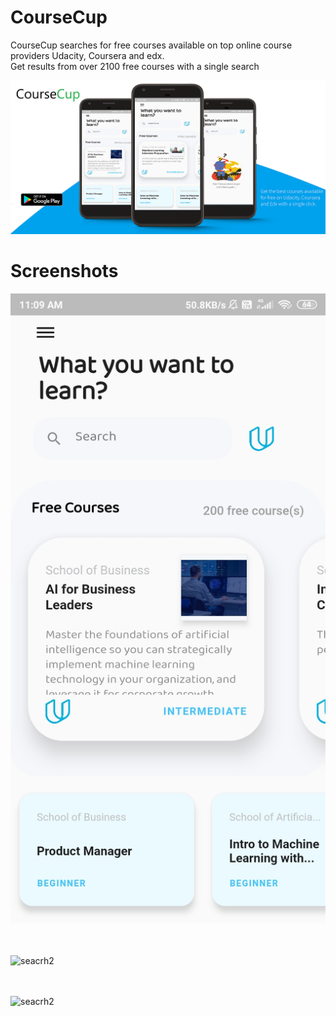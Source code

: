 # CourseCup
CourseCup searches for free courses available on top online course providers Udacity, Coursera and edx.<br/>
Get results from over 2100 free courses with a single search

![feature](images/feature.png)


# Screenshots
![search_page](images/search1.jpg)
<br/>
<br/>
<br/>

![seacrh2](images/search2.jpg)
<br/>
<br/>
<br/>

![seacrh2](images/search2.jpg)




